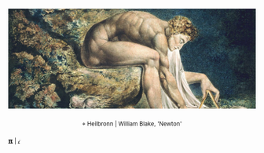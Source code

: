 ![](./img/template5_github.png)
<p align="center"> <sub>⌖ Heilbronn | William Blake, 'Newton' </sub></p>

<sub>[𝝿](https://www.instagram.com/qfwfqfm/) | [𝒾](https://www.linkedin.com/feed/) </sub> 


